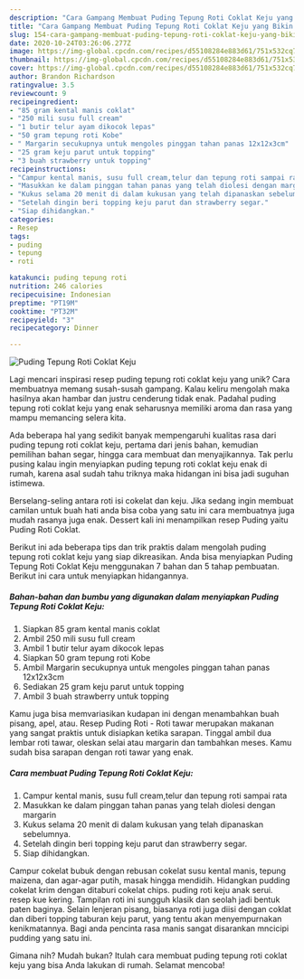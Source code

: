 ```yaml
---
description: "Cara Gampang Membuat Puding Tepung Roti Coklat Keju yang Bikin Ngiler"
title: "Cara Gampang Membuat Puding Tepung Roti Coklat Keju yang Bikin Ngiler"
slug: 154-cara-gampang-membuat-puding-tepung-roti-coklat-keju-yang-bikin-ngiler
date: 2020-10-24T03:26:06.277Z
image: https://img-global.cpcdn.com/recipes/d55108284e883d61/751x532cq70/puding-tepung-roti-coklat-keju-foto-resep-utama.jpg
thumbnail: https://img-global.cpcdn.com/recipes/d55108284e883d61/751x532cq70/puding-tepung-roti-coklat-keju-foto-resep-utama.jpg
cover: https://img-global.cpcdn.com/recipes/d55108284e883d61/751x532cq70/puding-tepung-roti-coklat-keju-foto-resep-utama.jpg
author: Brandon Richardson
ratingvalue: 3.5
reviewcount: 9
recipeingredient:
- "85 gram kental manis coklat"
- "250 mili susu full cream"
- "1 butir telur ayam dikocok lepas"
- "50 gram tepung roti Kobe"
- " Margarin secukupnya untuk mengoles pinggan tahan panas 12x12x3cm"
- "25 gram keju parut untuk topping"
- "3 buah strawberry untuk topping"
recipeinstructions:
- "Campur kental manis, susu full cream,telur dan tepung roti sampai rata"
- "Masukkan ke dalam pinggan tahan panas yang telah diolesi dengan margarin"
- "Kukus selama 20 menit di dalam kukusan yang telah dipanaskan sebelumnya."
- "Setelah dingin beri topping keju parut dan strawberry segar."
- "Siap dihidangkan."
categories:
- Resep
tags:
- puding
- tepung
- roti

katakunci: puding tepung roti 
nutrition: 246 calories
recipecuisine: Indonesian
preptime: "PT19M"
cooktime: "PT32M"
recipeyield: "3"
recipecategory: Dinner

---
```



![Puding Tepung Roti Coklat Keju](https://img-global.cpcdn.com/recipes/d55108284e883d61/751x532cq70/puding-tepung-roti-coklat-keju-foto-resep-utama.jpg)

Lagi mencari inspirasi resep puding tepung roti coklat keju yang unik? Cara membuatnya memang susah-susah gampang. Kalau keliru mengolah maka hasilnya akan hambar dan justru cenderung tidak enak. Padahal puding tepung roti coklat keju yang enak seharusnya memiliki aroma dan rasa yang mampu memancing selera kita.

Ada beberapa hal yang sedikit banyak mempengaruhi kualitas rasa dari puding tepung roti coklat keju, pertama dari jenis bahan, kemudian pemilihan bahan segar, hingga cara membuat dan menyajikannya. Tak perlu pusing kalau ingin menyiapkan puding tepung roti coklat keju enak di rumah, karena asal sudah tahu triknya maka hidangan ini bisa jadi suguhan istimewa.

Berselang-seling antara roti isi cokelat dan keju. Jika sedang ingin membuat camilan untuk buah hati anda bisa coba yang satu ini cara membuatnya juga mudah rasanya juga enak. Dessert kali ini menampilkan resep Puding yaitu Puding Roti Coklat.


Berikut ini ada beberapa tips dan trik praktis dalam mengolah puding tepung roti coklat keju yang siap dikreasikan. Anda bisa menyiapkan Puding Tepung Roti Coklat Keju menggunakan 7 bahan dan 5 tahap pembuatan. Berikut ini cara untuk menyiapkan hidangannya.

<!--inarticleads1-->

##### Bahan-bahan dan bumbu yang digunakan dalam menyiapkan Puding Tepung Roti Coklat Keju:

1. Siapkan 85 gram kental manis coklat
1. Ambil 250 mili susu full cream
1. Ambil 1 butir telur ayam dikocok lepas
1. Siapkan 50 gram tepung roti Kobe
1. Ambil  Margarin secukupnya untuk mengoles pinggan tahan panas 12x12x3cm
1. Sediakan 25 gram keju parut untuk topping
1. Ambil 3 buah strawberry untuk topping


Kamu juga bisa memvariasikan kudapan ini dengan menambahkan buah pisang, apel, atau. Resep Puding Roti - Roti tawar merupakan makanan yang sangat praktis untuk disiapkan ketika sarapan. Tinggal ambil dua lembar roti tawar, oleskan selai atau margarin dan tambahkan meses. Kamu sudah bisa sarapan dengan roti tawar yang enak. 

<!--inarticleads2-->

##### Cara membuat Puding Tepung Roti Coklat Keju:

1. Campur kental manis, susu full cream,telur dan tepung roti sampai rata
1. Masukkan ke dalam pinggan tahan panas yang telah diolesi dengan margarin
1. Kukus selama 20 menit di dalam kukusan yang telah dipanaskan sebelumnya.
1. Setelah dingin beri topping keju parut dan strawberry segar.
1. Siap dihidangkan.


Campur cokelat bubuk dengan rebusan cokelat susu kental manis, tepung maizena, dan agar-agar putih, masak hingga mendidih. Hidangkan pudding cokelat krim dengan ditaburi cokelat chips. puding roti keju anak serui. resep kue kering. Tampilan roti ini sungguh klasik dan seolah jadi bentuk paten baginya. Selain lenjeran pisang, biasanya roti juga diisi dengan coklat dan diberi topping taburan keju parut, yang tentu akan menyempurnakan kenikmatannya. Bagi anda pencinta rasa manis sangat disarankan mncicipi pudding yang satu ini. 

Gimana nih? Mudah bukan? Itulah cara membuat puding tepung roti coklat keju yang bisa Anda lakukan di rumah. Selamat mencoba!
